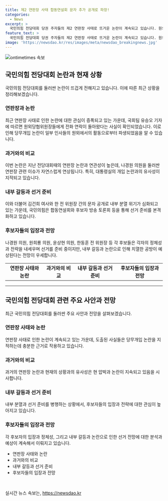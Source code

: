 ```yaml
---
title: 제2 연판장 사태 합동연설회 문자 추가 공개로 파장!
categories:
  - News
excerpt: >
  국민의힘 전당대회 당권 주자들의 제2 연판장 사태로 뜨거운 논란이 계속되고 있습니다. 원외당협위원장들에 대한 연락, 김건희 여사 문자, 나경원 의원과의 관련 등으로 내부 불화가 고조되고 있습니다. 국민의힘은 지방 순회 일정과 후보자 토론회로 선거를 준비 중이지만, 강한 경쟁과 내부 갈등이 예상되고 있습니다.
feature_text: >
  국민의힘 전당대회 당권 주자들의 제2 연판장 사태로 뜨거운 논란이 계속되고 있습니다. 원외당협위원장들에 대한 연락, 김건희 여사 문자, 나경원 의원과의 관련 등으로 내부 불화가 고조되고 있습니다. 국민의힘은 지방 순회 일정과 후보자 토론회로 선거를 준비 중이지만, 강한 경쟁과 내부 갈등이 예상되고 있습니다.
image: 'https://newsdao.kr/res/images/meta/newsdao_breakingnews.jpg'
---
```


<p><img src="https://newsdao.kr/res/images/meta/newsdao_breakingnews.jpg" alt="ontimetimes 속보" /></p>

<h2 data-ke-size="size26">국민의힘 전당대회 논란과 현재 상황</h2>

<p data-ke-size="size16">국민의힘 전당대회를 둘러싼 논란이 뜨겁게 전해지고 있습니다. 이에 따른 최근 상황을 정리해보겠습니다. </p>

<h3>연판장과 논란</h3>

<p data-ke-size="size16">최근 연판장 사태로 인한 논란에 대한 관심이 증폭되고 있는 가운데, 국회팀 유승오 기자에 따르면 원외당협위원장들에게 전화 연락이 돌아왔다는 사실이 확인되었습니다. 이로 인해 당무개입 논란이 일부 인사들의 원외에서의 활동으로부터 파생되었음을 알 수 있습니다.</p>

<h3>과거와의 비교</h3>

<p data-ke-size="size16">이번 논란은 지난 전당대회때의 연판장 논란과 연관성이 높은데, 나경원 의원을 둘러싼 연판장 관련 이슈가 자연스럽게 연상됩니다. 특히, 대통령실의 개입 논란과의 유사성이 지적되고 있습니다.</p>

<h3>내부 갈등과 선거 준비</h3>

<p data-ke-size="size16">이와 더불어 김건희 여사와 한 전 위원장 간의 문자 공개로 내부 분열 위기가 심화되고 있는 가운데, 국민의힘은 합동연설회와 후보자 방송 토론회 등을 통해 선거 준비를 본격화하고 있습니다.</p>

<h3>후보자들의 입장과 전망</h3>

<p data-ke-size="size16">나경원 의원, 원희룡 의원, 윤상현 의원, 한동훈 전 위원장 등 각 후보들은 각자의 정체성과 전략을 내세우며 선거를 준비 중이지만, 내부 갈등과 논란으로 인해 치열한 공방이 예상된다는 전망이 우세합니다.</p>

<table>
    <tr>
        <td style="text-align: center; height: 17px;"><b>연판장 사태와 논란</b></td>
        <td style="text-align: center; height: 17px;"><b>과거와의 비교</b></td>
        <td style="text-align: center; height: 17px;"><b>내부 갈등과 선거 준비</b></td>
        <td style="text-align: center; height: 17px;"><b>후보자들의 입장과 전망</b></td>
    </tr>
</table>

<hr>

<h2 data-ke-size="size26">국민의힘 전당대회 관련 주요 사안과 전망</h2>

<p data-ke-size="size16">최근 국민의힘 전당대회를 둘러싼 주요 사안과 전망을 살펴보겠습니다. </p>

<h3>연판장 사태와 논란</h3>

<p data-ke-size="size16">연판장 사태로 인한 논란이 계속되고 있는 가운데, 도출된 사실들은 당무개입 논란을 지적하는데 충분한 근거로 작용하고 있습니다. </p>

<h3>과거와의 비교</h3>

<p data-ke-size="size16">과거의 연판장 논란과 현재의 상황과의 유사성은 현 압박과 논란이 지속되고 있음을 시사합니다.</p>

<h3>내부 갈등과 선거 준비</h3>

<p data-ke-size="size16">내부 분열과 선거 준비를 병행하는 상황에서, 후보자들의 입장과 전략에 대한 관심이 높아지고 있습니다. </p>

<h3>후보자들의 입장과 전망</h3>

<p data-ke-size="size16">각 후보자의 입장과 정체성, 그리고 내부 갈등과 논란으로 인한 선거 전망에 대한 분석과 예상이 계속해서 이뤄지고 있습니다.</p>

<ul>
    <li>연판장 사태와 논란</li>
    <li>과거와의 비교</li>
    <li>내부 갈등과 선거 준비</li>
    <li>후보자들의 입장과 전망</li>
</ul>

<p data-ke-size="size16">&nbsp;</p>
실시간 뉴스 속보는, <a href="https://newsdao.kr" rel="dofollow">https://newsdao.kr</a>


